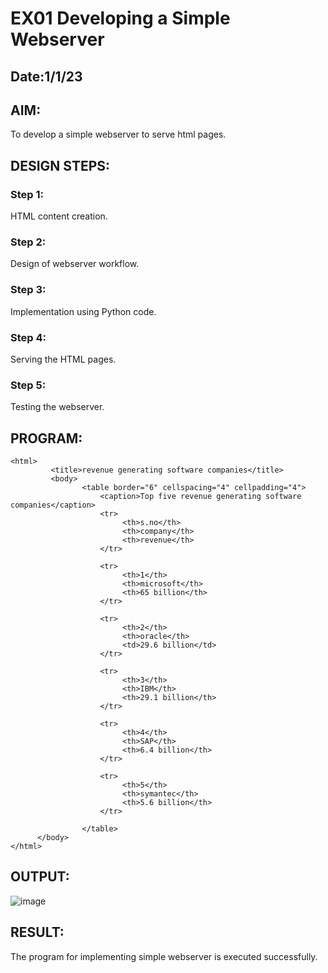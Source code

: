 # EX01 Developing a Simple Webserver
## Date:1/1/23

## AIM:
To develop a simple webserver to serve html pages.

## DESIGN STEPS:
### Step 1: 
HTML content creation.

### Step 2:
Design of webserver workflow.

### Step 3:
Implementation using Python code.

### Step 4:
Serving the HTML pages.

### Step 5:
Testing the webserver.

## PROGRAM:
```
<html>
         <title>revenue generating software companies</title>
         <body>
                <table border="6" cellspacing="4" cellpadding="4">
                    <caption>Top five revenue generating software companies</caption>
                    <tr>
                         <th>s.no</th>
                         <th>company</th>
                         <th>revenue</th>
                    </tr>

                    <tr>
                         <th>1</th>
                         <th>microsoft</th>
                         <th>65 billion</th>
                    </tr>

                    <tr>
                         <th>2</th>
                         <th>oracle</th>
                         <td>29.6 billion</td>
                    </tr>

                    <tr>
                         <th>3</th>
                         <th>IBM</th>
                         <th>29.1 billion</th>
                    </tr>

                    <tr>
                         <th>4</th>
                         <th>SAP</th>
                         <th>6.4 billion</th>
                    </tr>

                    <tr>
                         <th>5</th>
                         <th>symantec</th>
                         <th>5.6 billion</th>
                    </tr>

                </table>
      </body>
</html>
```

## OUTPUT:
![image](https://github.com/moulidharyadav/simplewebserver/assets/147078316/689e441a-7c0e-4667-91a9-cf9ddcd931c1)


## RESULT:
The program for implementing simple webserver is executed successfully.
